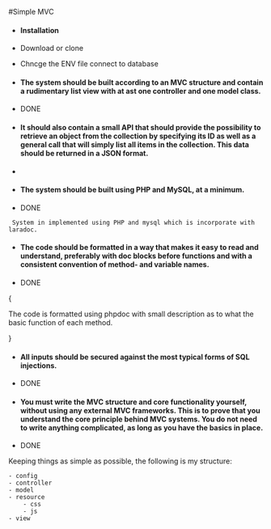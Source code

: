 #Simple MVC

- #### Installation
-   Download or clone
-   Chncge the ENV file connect to database

- #### The system should be built according to an MVC structure and contain a rudimentary list view with at ast one controller and one model class.
-   DONE


- #### It should also contain a small API that should provide the possibility to retrieve an object from the collection by specifying its ID as well as a general call that will simply list all items in the collection. This data should be returned in a JSON format.
-   

- #### The system should be built using PHP and MySQL, at a minimum.
-   DONE

```$xslt
 System in implemented using PHP and mysql which is incorporate with laradoc.
```

- #### The code should be formatted in a way that makes it easy to read and understand, preferably with doc blocks before functions and with a consistent convention of method- and variable names. 
-   DONE

{ 

 The code is formatted using phpdoc with small description as to what the basic function of each method.
 
}

- #### All inputs should be secured against the most typical forms of SQL injections.
-   DONE

- #### You must write the MVC structure and core functionality yourself, without using any external MVC frameworks. This is to prove that you understand the core principle behind MVC systems. You do not need to write anything complicated, as long as you have the basics in place.
-   DONE

 Keeping things as simple as possible, the following is my structure:
 ```$xslt
 - config
 - controller
 - model
 - resource
     - css
     - js
 - view
 ```
